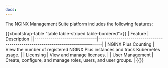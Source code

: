 ```yaml
---
docs:
---
```


The NGINX Management Suite platform includes the following features:

{{<bootstrap-table "table table-striped table-bordered">}}
| Feature                       | Description                                                                    |
|-------------------------------|--------------------------------------------------------------------------------|
| NGINX&nbsp;Plus&nbsp;Counting | View the number of registered NGINX Plus instances and track Kubernetes usage. |
| Licensing                     | View and manage licenses.                                                      |
| User Management               | Create, configure, and manage roles, users, and user groups.                   |
{{</bootstrap-table>}}
